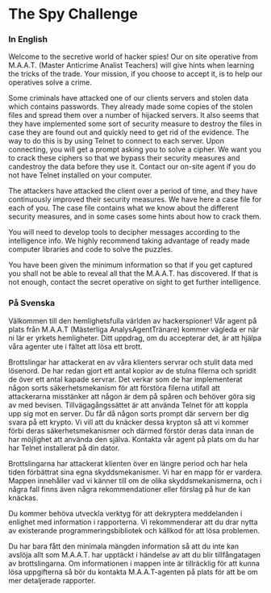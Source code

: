 # The Spy Challenge

### In English

Welcome to the secretive world of hacker spies! Our on site operative from M.A.A.T. (Master Anticrime Analist Teachers) will give hints when learning the tricks of the trade. Your mission, if you choose to accept it, is to  help our operatives solve a crime. 

Some criminals have attacked one of our clients servers and stolen data which contains passwords. They already made some copies of the stolen files and spread them over a number of hijacked servers. It also seems that they have implemented some sort of security measure to destroy the files in case they are found out and quickly need to get rid of the evidence. The way to do this is by using Telnet to connect to each server. Upon connecting, you will get a prompt asking you to solve a cipher. We want you to crack these ciphers so that we bypass their security measures and candestroy the data before they use it. Contact our on-site agent if you do not have Telnet installed on your computer.

The attackers have attacked the client over a period of time, and they have continuously improved their security measures. We have here a case file for each of you. The case file contains what we know about the different security measures, and in some cases some hints about how to crack them.

You will need to develop tools to decipher messages according to the intelligence info. We highly recommend taking advantage of ready made computer libraries and code to solve the puzzles.

You have been given the minimum information so that if you get captured you shall not be able to reveal all that the M.A.A.T. has discovered. If that is not enough, contact the secret operative on sight to get further intelligence.

### På Svenska

Välkommen till den hemlighetsfulla världen av hackerspioner! Vår agent på plats från M.A.A.T (Mästerliga AnalysAgentTränare) kommer vägleda er när ni lär er yrkets hemligheter. Ditt uppdrag, om du accepterar det, är att hjälpa våra agenter ute i fältet att lösa ett brott.

Brottslingar har attackerat en av våra klienters servrar och stulit data med lösenord. De har redan gjort ett antal kopior av de stulna filerna och spridit de över ett antal kapade servrar. Det verkar som de har implementerat någon sorts säkerhetsmekanism för att förstöra filerna utifall att attackerarna misstänker att någon är dem på spåren och behöver göra sig av med bevisen. Tillvägagångssättet är att använda Telnet för att koppla upp sig mot en server. Du får då någon sorts prompt där servern ber dig svara på ett krypto. Vi vill att du knäcker dessa krypton så att vi kommer förbi deras säkerhetsmekanismer och därmed förstör deras data innan de har möjlighet att använda den själva. Kontakta vår agent på plats om du har har Telnet installerat på din dator.

Brottslingarna har attackerat klienten över en längre period och har hela tiden förbättrat sina egna skyddsmekanismer. Vi har en mapp för er vardera. Mappen innehåller vad vi känner till om de olika skyddsmekanismerna, och i några fall finns även några rekommendationer eller förslag på hur de kan knäckas.

Du kommer behöva utveckla verktyg för att dekryptera meddelanden i enlighet med information i rapporterna. Vi rekommenderar att du drar nytta av existerande programmeringsbibliotek och källkod för att lösa problemen.

Du har bara fått den minimala mängden information så att du inte kan avslöja allt som M.A.A.T. har upptäckt i händelse av att du blir tillfångatagen av brottslingarna. Om informationen i mappen inte är tillräcklig för att kunna lösa uppgifterna så bör du kontakta M.A.A.T-agenten på plats för att be om mer detaljerade rapporter.
